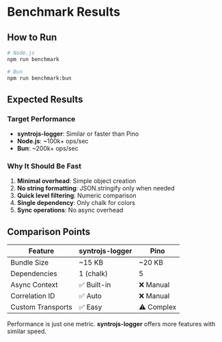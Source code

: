 # Benchmark Results

## How to Run

```bash
# Node.js
npm run benchmark

# Bun
npm run benchmark:bun
```

## Expected Results

### Target Performance
- **syntrojs-logger**: Similar or faster than Pino
- **Node.js**: ~100k+ ops/sec
- **Bun**: ~200k+ ops/sec

### Why It Should Be Fast

1. **Minimal overhead**: Simple object creation
2. **No string formatting**: JSON.stringify only when needed
3. **Quick level filtering**: Numeric comparison
4. **Single dependency**: Only chalk for colors
5. **Sync operations**: No async overhead

## Comparison Points

| Feature | syntrojs-logger | Pino |
|---------|----------------|------|
| Bundle Size | ~15 KB | ~20 KB |
| Dependencies | 1 (chalk) | 5 |
| Async Context | ✅ Built-in | ❌ Manual |
| Correlation ID | ✅ Auto | ❌ Manual |
| Custom Transports | ✅ Easy | ⚠️ Complex |

Performance is just one metric. **syntrojs-logger** offers more features with similar speed.

